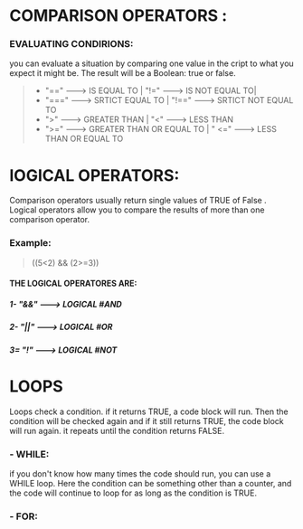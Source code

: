 # COMPARISON OPERATORS :
###  EVALUATING CONDIRIONS:
you can evaluate a situation by comparing one value in the cript to what you expect it might be. The result will be a Boolean: true or false.

> -  "==" ---> IS EQUAL TO  | "!=" ---> IS NOT EQUAL TO|
> - "===" ---> SRTICT EQUAL TO  | "!==" ---> SRTICT NOT EQUAL TO
> -  ">" ---> GREATER THAN | "<" ---> LESS THAN 
> - ">=" ---> GREATER THAN OR EQUAL TO | " <=" ---> LESS THAN OR EQUAL TO 
# lOGICAL OPERATORS:
Comparison operators usually return single values of TRUE of False . Logical operators allow you to compare the results of more than one comparison operator.
### Example: 
> ((5<2) && (2>=3))

#### THE LOGICAL OPERATORES ARE: 
##### 1- "&&" ---> LOGICAL #AND
##### 2- "||" ---> LOGICAL #OR
##### 3= "!" ---> LOGICAL #NOT

# LOOPS 
Loops check a condition. if it returns TRUE, a code block will run. Then the condition will be checked again and if it still returns TRUE, the code block will run again. it repeats until the condition returns FALSE.
### - WHILE:
if you don't know how many times the code should run, you can use a WHILE loop. Here the condition can be something other than a counter, and the code will continue to loop for as long as the condition is TRUE.
### - FOR:


